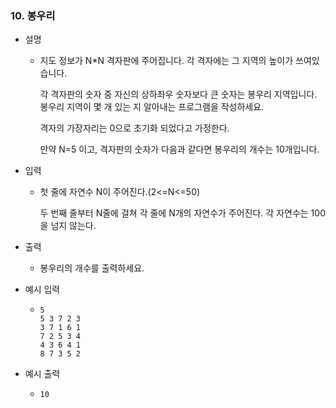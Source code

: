 ### 10. 봉우리

- 설명
    - 지도 정보가 N*N 격자판에 주어집니다. 각 격자에는 그 지역의 높이가 쓰여있습니다.
    
      각 격자판의 숫자 중 자신의 상하좌우 숫자보다 큰 숫자는 봉우리 지역입니다. 봉우리 지역이 몇 개 있는 지 알아내는 프로그램을 작성하세요.
        
      격자의 가장자리는 0으로 초기화 되었다고 가정한다.
        
      만약 N=5 이고, 격자판의 숫자가 다음과 같다면 봉우리의 개수는 10개입니다.
      
      
- 입력
    - 첫 줄에 자연수 N이 주어진다.(2<=N<=50)
      
      두 번째 줄부터 N줄에 걸쳐 각 줄에 N개의 자연수가 주어진다. 각 자연수는 100을 넘지 않는다.
      
- 출력
    - 봉우리의 개수를 출력하세요.

- 예시 입력
    - ```
      5
      5 3 7 2 3
      3 7 1 6 1
      7 2 5 3 4
      4 3 6 4 1
      8 7 3 5 2
      ```
 
- 예시 출력
    - ```
      10
      ```
 